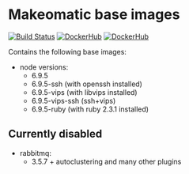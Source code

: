 # Makeomatic base images

[![Build Status](https://travis-ci.org/makeomatic/alpine-node.svg?branch=master)](https://travis-ci.org/makeomatic/alpine-node)
[![DockerHub](https://img.shields.io/badge/docker-available-blue.svg)](https://hub.docker.com/r/makeomatic/node)
[![DockerHub](https://img.shields.io/docker/pulls/makeomatic/node.svg)](https://hub.docker.com/r/makeomatic/node)

Contains the following base images:

* node versions:
  - 6.9.5
  - 6.9.5-ssh (with openssh installed)
  - 6.9.5-vips (with libvips installed)
  - 6.9.5-vips-ssh (ssh+vips)
  - 6.9.5-ruby (with ruby 2.3.1 installed)

## Currently disabled

* rabbitmq:
  - 3.5.7 + autoclustering and many other plugins
